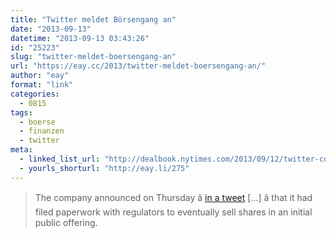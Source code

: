 ```yaml
---
title: "Twitter meldet Börsengang an"
date: "2013-09-13"
datetime: "2013-09-13 03:43:26"
id: "25223"
slug: "twitter-meldet-boersengang-an"
url: "https://eay.cc/2013/twitter-meldet-boersengang-an/"
author: "eay"
format: "link"
categories:
  - 0815
tags:
  - boerse
  - finanzen
  - twitter
meta:
  - linked_list_url: "http://dealbook.nytimes.com/2013/09/12/twitter-confidentially-submits-plans-for-i-p-o/?_r=1"
  - yourls_shorturl: "http://eay.li/275"
---
```


> The company announced on Thursday â [in a tweet](https://twitter.com/twitter/status/378261932148416512) \[...\] â that it had filed paperwork with regulators to eventually sell shares in an initial public offering.
